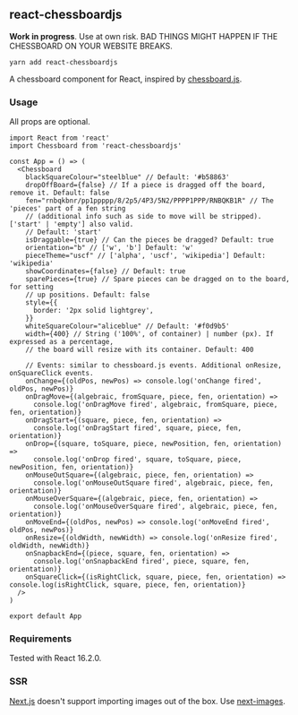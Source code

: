 ## react-chessboardjs

**Work in progress**. Use at own risk. BAD THINGS MIGHT HAPPEN IF THE CHESSBOARD ON YOUR WEBSITE BREAKS.

`yarn add react-chessboardjs`

A chessboard component for React, inspired by [chessboard.js](https://chessboardjs.com/).

### Usage

All props are optional.

```JSX
import React from 'react'
import Chessboard from 'react-chessboardjs'

const App = () => (
  <Chessboard
    blackSquareColour="steelblue" // Default: '#b58863'
    dropOffBoard={false} // If a piece is dragged off the board, remove it. Default: false
    fen="rnbqkbnr/pp1ppppp/8/2p5/4P3/5N2/PPPP1PPP/RNBQKB1R" // The 'pieces' part of a fen string
    // (additional info such as side to move will be stripped). ['start' | 'empty'] also valid.
    // Default: 'start'
    isDraggable={true} // Can the pieces be dragged? Default: true
    orientation="b" // ['w', 'b'] Default: 'w'
    pieceTheme="uscf" // ['alpha', 'uscf', 'wikipedia'] Default: 'wikipedia'
    showCoordinates={false} // Default: true
    sparePieces={true} // Spare pieces can be dragged on to the board, for setting
    // up positions. Default: false
    style={{
      border: '2px solid lightgrey',
    }}
    whiteSquareColour="aliceblue" // Default: '#f0d9b5'
    width={400} // String ('100%', of container) | number (px). If expressed as a percentage,
    // the board will resize with its container. Default: 400

    // Events: similar to chessboard.js events. Additional onResize, onSquareClick events.
    onChange={(oldPos, newPos) => console.log('onChange fired', oldPos, newPos)}
    onDragMove={(algebraic, fromSquare, piece, fen, orientation) =>
      console.log('onDragMove fired', algebraic, fromSquare, piece, fen, orientation)}
    onDragStart={(square, piece, fen, orientation) =>
      console.log('onDragStart fired', square, piece, fen, orientation)}
    onDrop={(square, toSquare, piece, newPosition, fen, orientation) =>
      console.log('onDrop fired', square, toSquare, piece, newPosition, fen, orientation)}
    onMouseOutSquare={(algebraic, piece, fen, orientation) =>
      console.log('onMouseOutSquare fired', algebraic, piece, fen, orientation)}
    onMouseOverSquare={(algebraic, piece, fen, orientation) =>
      console.log('onMouseOverSquare fired', algebraic, piece, fen, orientation)}
    onMoveEnd={(oldPos, newPos) => console.log('onMoveEnd fired', oldPos, newPos)}
    onResize={(oldWidth, newWidth) => console.log('onResize fired', oldWidth, newWidth)}
    onSnapbackEnd={(piece, square, fen, orientation) =>
      console.log('onSnapbackEnd fired', piece, square, fen, orientation)}
    onSquareClick={(isRightClick, square, piece, fen, orientation) => console.log(isRightClick, square, piece, fen, orientation)}
  />
)

export default App
```

### Requirements

Tested with React 16.2.0.

### SSR

[Next.js](https://github.com/zeit/next.js/) doesn't support importing images out of the box. Use [next-images](https://github.com/arefaslani/next-images).